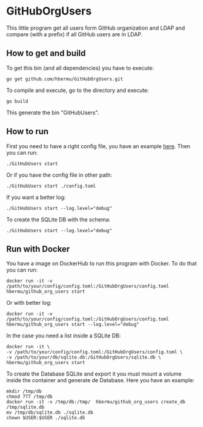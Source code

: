 # GitHubOrgUsers
This little program get all users form GitHub organization and LDAP and compare (with a prefix) if all GitHub users are in LDAP.

## How to get and build
 To get this bin (and all dependencies) you have to execute:
 ```
go get github.com/hbermu/GitHubOrgUsers.git
```
To compile and execute, go to the directory and execute:
```
go build
```
This generate the bin "GitHubUsers".

## How to run
First you need to have a right config file, you have an example [here](config.toml). Then you can run:
```
./GitHubUsers start
```
Or if you have the config file in other path:
```
./GitHubUsers start ./config.toml
```
If you want a better log:
```
./GitHubUsers start --log.level="debug"
```
To create the SQLite DB with the schema:
```
./GitHubUsers start --log.level="debug"
```

## Run with Docker
You have a image on DockerHub to run this program with Docker. To do that you can run:
```
docker run -it -v /path/to/your/config/config.toml:/GitHubOrgUsers/config.toml hbermu/github_org_users start
```

Or with better log:
```
docker run -it -v /path/to/your/config/config.toml:/GitHubOrgUsers/config.toml hbermu/github_org_users start --log.level="debug"
```

In the case you need a list inside a SQLite DB:
```
docker run -it \
-v /path/to/your/config/config.toml:/GitHubOrgUsers/config.toml \
-v /path/to/your/db/sqlite.db:/GitHubOrgUsers/sqlite.db \
hbermu/github_org_users start
```

To create the Database SQLite and export it you must mount a volume inside the container and generate de Database. Here you have an example:
```
mkdir /tmp/db
chmod 777 /tmp/db
docker run -it -v /tmp/db:/tmp/  hbermu/github_org_users create_db /tmp/sqlite.db
mv /tmp/db/sqlite.db ./sqlite.db
chown $USER:$USER ./sqlite.db
```
